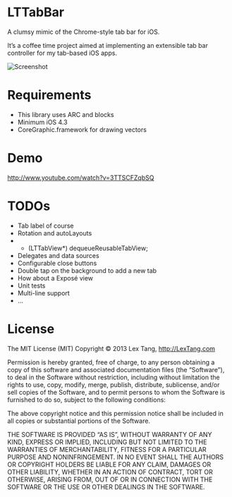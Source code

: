 # LTTabBar

A clumsy mimic of the Chrome-style tab bar for iOS.

It’s a coffee time project aimed at implementing an extensible tab bar controller for my tab-based iOS apps.

![Screenshot](https://github.com/lexrus/LTTabBar/raw/master/LTTabBarDemo/Screenshot.png)


# Requirements

* This library uses ARC and blocks
* Minimum iOS 4.3
* CoreGraphic.framework for drawing vectors


# Demo

http://www.youtube.com/watch?v=3TTSCFZqbSQ


# TODOs

* Tab label of course
* Rotation and autoLayouts
* - (LTTabView*) dequeueReusableTabView;
* Delegates and data sources
* Configurable close buttons
* Double tap on the background to add a new tab
* How about a Exposé view
* Unit tests
* Multi-line support
* ...


# License

The MIT License (MIT)
Copyright © 2013 Lex Tang, http://LexTang.com

Permission is hereby granted, free of charge, to any person obtaining a copy
of this software and associated documentation files (the “Software”), to deal
in the Software without restriction, including without limitation the rights
to use, copy, modify, merge, publish, distribute, sublicense, and/or sell
copies of the Software, and to permit persons to whom the Software is
furnished to do so, subject to the following conditions:

The above copyright notice and this permission notice shall be included in
all copies or substantial portions of the Software.

THE SOFTWARE IS PROVIDED “AS IS”, WITHOUT WARRANTY OF ANY KIND, EXPRESS OR
IMPLIED, INCLUDING BUT NOT LIMITED TO THE WARRANTIES OF MERCHANTABILITY,
FITNESS FOR A PARTICULAR PURPOSE AND NONINFRINGEMENT. IN NO EVENT SHALL THE
AUTHORS OR COPYRIGHT HOLDERS BE LIABLE FOR ANY CLAIM, DAMAGES OR OTHER
LIABILITY, WHETHER IN AN ACTION OF CONTRACT, TORT OR OTHERWISE, ARISING FROM,
OUT OF OR IN CONNECTION WITH THE SOFTWARE OR THE USE OR OTHER DEALINGS IN
THE SOFTWARE.